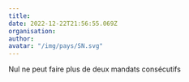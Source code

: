```yaml
---
title: 
date: 2022-12-22T21:56:55.069Z
organisation: 
author: 
avatar: "/img/pays/SN.svg"
---
```


Nul ne peut faire plus de deux mandats consécutifs 